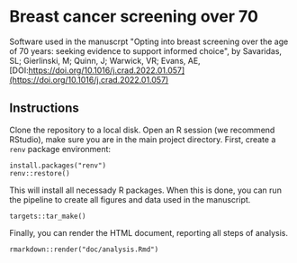 # Breast cancer screening over 70

Software used in the manuscrpt "Opting into breast screening over the age of 70 years: seeking evidence to support informed choice", by Savaridas, SL; Gierlinski, M; Quinn, J; Warwick, VR; Evans, AE, [DOI:https://doi.org/10.1016/j.crad.2022.01.057](https://doi.org/10.1016/j.crad.2022.01.057)

## Instructions

Clone the repository to a local disk. Open an R session (we recommend RStudio), make sure you are in the main project directory. First, create a `renv` package environment:

```
install.packages("renv")
renv::restore()
```

This will install all necessady R packages. When this is done, you can run the pipeline to create all figures and data used in the manuscript.

```
targets::tar_make()
```

Finally, you can render the HTML document, reporting all steps of analysis.

```
rmarkdown::render("doc/analysis.Rmd")
```
